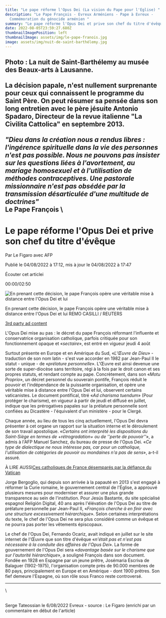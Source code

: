 ```yaml
---
title: "Le pape réforme l'Opus Dei (La vision du Pape pour l'Eglise) "
description: "Le Pape François - Evreux Arméniens - Pape à Evreux -
  Commémoration du génocide arménien "
summary: "Le pape réforme l'Opus Dei et prive son chef du titre d'évêque "
date: 2022-08-05T23:59:27.680Z
thumbnailImagePosition: left
thumbnailImage: assets/img/le-pape-franois.jpg
image: assets/img/nuit-de-saint-barthélemy.jpg
---
```

Photo : La nuit de Saint-Barthélemy au musée des Beaux-arts à Lausanne. \
\
La décision papale, n'est nullement surprenante pour ceux qui connaissent le programme du Saint Père. On peut résumer sa pensée dans son long entretien avec le père jésuite Antonio Spadaro, Directeur de la revue italienne "La Civilita Cattolica" en septembre 2013. \
\
***"Dieu dans la création nous a rendus libres : l'ingérence spirituelle dans la vie des personnes n'est pas possible. Nous ne pouvons pas insister sur les questions liées à l'avortement, au mariage homosexuel et à l'utilisation de méthodes contraceptives. Une pastorale missionnaire n'est pas obsédée par la transmission désarticulée d'une multitude de doctrines"*** \
Le Pape François \
------------------------------------------------------

<!--StartFragment-->

# Le pape réforme l'Opus Dei et prive son chef du titre d'évêque

Par Le Figaro avec AFP

Publié le 04/08/2022 à 17:12, mis à jour le 04/08/2022 à 17:47

Écouter cet articlei

00:00/02:50

![En prenant cette décision, le pape François opère une véritable mise à distance entre l'Opus Dei et lui](<>)

En prenant cette décision, le pape François opère une véritable mise à distance entre l'Opus Dei et lui REMO CASILLI / REUTERS

[3rd party ad content](https://532be63e58fc749735dd4e77acd21620.safeframe.googlesyndication.com/safeframe/1-0-38/html/container.html)

L'Opus Dei mise au pas : le décret du pape François réformant l'influente et conservatrice organisation catholique, parfois critiquée pour son fonctionnement opaque et «*sectaire*», est entré en vigueur jeudi 4 août

Surtout présente en Europe et en Amérique du Sud, «*L'Œuvre de Dieu*» - traduction de son nom latin - s'est vue accorder en 1982 par Jean-Paul II le statut - unique - de «*prélature personnelle*». L'Œuvre est ainsi devenue une sorte de super-diocèse sans territoire, régi à la fois par le droit canon et ses propres statuts, et rendant compte au pape. Concrètement, dans son «*Motu Proprio*», un décret personnel du souverain pontife, François réduit le pouvoir et l'indépendance de la puissante organisation, et opère une véritable mise à distance entre l'Opus Dei et lui, observent certains vaticanistes. Le document pontifical, titré «*Ad charisma tuendum*» (Pour protéger le charisme), en vigueur à partir de jeudi et diffusé en juillet, indique que les prérogatives papales sur la prélature personnelle sont confiées au Dicastère - l'équivalent d'un ministère - pour le Clergé.

Chaque année, au lieu de tous les cinq actuellement, l'Opus Dei devra présenter à cet organe un rapport sur la situation interne et le déroulement de son travail apostolique. «*Certains ont interprété les dispositions du Saint-Siège en termes de +rétrogradation+ ou de ''perte de pouvoir''*», a admis à l'AFP Manuel Sanchez, du bureau de presse de l'Opus Dei. «*Ce type de dialectique ne nous intéresse pas, car pour un catholique, l'utilisation de catégories de pouvoir ou mondaines n'a pas de sens*», a-t-il assuré.

À LIRE AUSSI[Ces catholiques de France désemparés par la défiance du Vatican](https://www.lefigaro.fr/actualite-france/ces-catholiques-de-france-desempares-par-la-defiance-du-vatican-20220613)

Jorge Bergoglio, qui depuis son arrivée à la papauté en 2013 s'est engagé à réformer la Curie romaine, le gouvernement central de l'Église, a approuvé plusieurs mesures pour moderniser et assurer une plus grande transparence au sein de l'institution. Pour Jesús Bastante, du site spécialisé espagnol Religión Digital, 40 ans après l'élévation de l'Opus Dei au titre de prélature personnelle par Jean-Paul II, «*François cherche à en finir avec une structure excessivement hiérarchique*». Selon certaines interprétations du texte, le chef de l'Opus Dei ne sera plus considéré comme un évêque et ne pourra pas porter les vêtements épiscopaux.

Le chef de l'Opus Dei, Fernando Ocariz, avait indiqué en juillet sur le site internet de l'Œuvre que son titre d'évêque «*n'était pas et n'est pas nécessaire à la conduite des affaires de l'Opus Dei*». La forme de gouvernement de l'Opus Dei sera «*davantage basée sur le charisme que sur l'autorité hiérarchique*», a souligné François dans son document. Fondée en 1928 en Espagne par un jeune prêtre, Josémaria Escriva de Balaguer (1902-1975), l'organisation compte près de 90.000 membres de 80 pays, principalement en Europe et en Amérique - dont 1900 prêtres. Son fief demeure l'Espagne, où son rôle sous Franco reste controversé.

- - -

<!--EndFragment-->\

\
Serge Tateossian le 6/08/2022 Evreux - source : Le Figaro (enrichi par un commentaire en début de l'article)